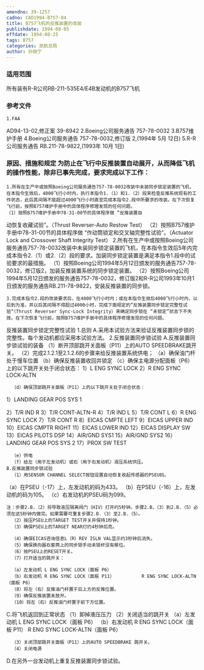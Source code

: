 ```yaml
---
amendno: 39-1257
cadno: CAD1994-B757-04
title: B757飞机的反推装置的改装
publishdate: 1994-08-05
effdate: 1994-08-25
tags: B757
categories: 民航总局
author: 孙晓宁
---
```


### 适用范围 
所有装有R-R公司RB-211-535E4/E4B发动机的B757飞机

<!--more-->
### 参考文件
    1.FAA 
AD94-13-02,修正案 39-8942 
2.Boeing公司服务通告 757-78-0032 
3.B757维护手册
 4.Boeing公司服务通告 757-78-0032,修订版 2,(1994年 5月 12日) 
    5.R-R公司服务通告 RB.211-78-9822,(1993年 10月 1日)

### 原因、措施和规定 为防止在飞行中反推装置自动展开，从而降低飞机的操作性能，除非已事先完成，要求完成以下工作： 
    1.所有在生产中或按照Boeing公司服务通告757-78-0032改装中未装同步锁定装置的飞机，在本指令生效后，4000飞行小时内，执行本指令1.（1）和1.（2）段来检查反推系统现有的工作状态，此后其间隔不能超过4000飞行小时直至完成本指令2.段中所要求的改装。在下次恢复飞行前，按照B757维护手册中的具体程序修理发现的任何问题。 
    （1）按照B757维护手册中78-31-00节的具体程序做 “反推装置自
  
动恢复收藏试验”。（Thrust Reverser-Auto Restow Test） 
    （2）按照B757维护手册中78-31-00节的具体程序做 “作动筒锁定和交叉轴完整性试验”。（Actuator Lock and Crossover Shaft Integrity Test）
    2.所有在生产中或按照Boeing公司服务通告757-78-0032改装中未装同步锁定装置的飞机，在本指令生效后5年内完成本指令2.（1）或2.（2）段的要求。加装同步锁定装置是满足本指令1.段中的试验要求的最措施。 
    （1）按照Boeing公司1994年5月12日颁发的服务通告757-78-0032，修订版2，加装反推装置系统的同步锁定装置。 
    （2）按照Boeing公司1994年5月12日颁发的服务通告757-78-0032，修订版2和R-R公司1993年10月1日颁发的服务通告RB.211-78-9822，安装反推装置的同步锁。 

    3.完成本指令2.段的改装要求后，在4000飞行小时内；或在本指令生效后4000飞行小时内，以后到为准，并以后其间隔不得超过4000小时，完成下面规定的“反推装置同步锁定完整性试验“（Thrust Reverser Sync-Lock Integrity）来确定同步锁在 “未锁定”状态下不失效。在下次恢复飞行前，按照B757维护手册中的具体程序修理发现的任何问题。 
反推装置同步锁定完整性试验 
    1.总则 
    A.采用本试验方法来验证反推装置同步锁的完整性。每个发动机都应采用本试验方法。 
    2.反推装置同步锁试验 
    A.反推装置同步锁试验的装备 
    （1）断开顶部跳开关面板（P11）上的AUTO SPEEDBRAKE跳开关。
    （2）完成2.1.2.1至2.1.2.6的步骤来给反推装置系统供电； 
      （a）确保油门杆处于慢车位置 
      （b）确保反推装置收回并锁定 
      （c）确保主电源分配面板（P6）上的以下跳开关处于闭合状态：
 1）L ENG SYNC LOCK 
2）R ENG SYNC LOCK-ALTN 


      （d）确保顶部跳开关面板（P11）上的以下跳开关处于闭合状态： 
1）LANDING GEAR POS SYS 1 
  
2）T/R IND R 
3）T/R CONT-ALTN-R 
4）T/R IND L 
5）T/R CONT L 
6）R ENG SYNC LOCK 
7）T/R CONT R 
8）EICAS CMPTE LEFT 
9）EICAS UPPER IND 10）EICAS CMPTR RIGHT 11）EICAS LOWER IND 12）EICAS DISPLAY SW 13）EICAS PILOTS DSP 14）AIR/GND SYS1 15）AIR/GND SYS2         16）LANDING GEAR POS SYS 2 17）PROX SW TEST 

      （e）供电 
      （f）给左（用于左发动机）或右（用于右发动机）液压系统供压。 
    B.反推装置同步锁试验 
      （1）用SENSOR CHANNEL SELECT按钮设置自动恢复收起传感器的PSEU码。 
（a）在PSEU（-17）上，左发动机的码为433。 
（b）在PSEU（-16）上，左发动机的码为105。 
        （c）右发动机的PSEU码为099。 

    注：步骤2.B.（2）将导致液压隔离阀门（HIV）打开约5秒钟。步骤2.B，（3）到2.B.（5）必须在这5秒钟内做完。如果需要可重复步骤2.B.（3）至2.B.（5）。 
      （2）按压PSEU上的TARGET TEST开关并保持1秒钟。 
      （3）确保PSEU上的TARGET NEAR灯约4秒钟后亮。 

      （4）确保EICAS咨询信息L（R）REV ISLN VAL显示约3秒钟后消失。 
      （5）确保换向器右套筒上的同步锁手动未锁杆没有移位。 
      （6）按PSEU上的RESET开关。 
      （7）打开适当的跳开关： 
  
      （a）左发动机 L ENG SYNC LOCK（面板 P6） 
      （b）右发动机 R ENG SYNC LOCK（面板 P11）          R ENG SYNC LOCK-ALTN（面板 P6） 
      （8）将左（右）反推油门杆置于后上方的反推位置。 
      （9）确保反推装置未放开。 
      （10）将左（右）反推油门杆置于前下方位置。 
C.将飞机返回到正常状态 
      （1）卸掉液压压力 
      （2）关闭适当的跳开关 
      （a）左发动机 L ENG SYNC LOCK（面板 P6） 
      （b）右发动机 R ENG SYNC LOCK（面板 P11）          R ENG SYNC LOCK-ALTN（面板 P6） 

      （3）关闭顶部跳开关面板（P11）上的AUTO SPEEDBRAKE 跳开关。 
      （4）关闭电源 
D.在另外一台发动机上重复反推装置同步锁试验。 

